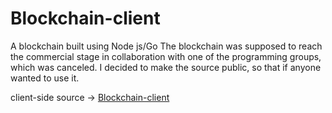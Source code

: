 # Blockchain-client
A blockchain built using Node js/Go
The blockchain was supposed to reach the commercial stage in collaboration with one of the programming groups, which was canceled.
I decided to make the source public, so that if anyone wanted to use it.

client-side source  -> [Blockchain-client](https://github.com/hamidreza01/Blockchain-client)
